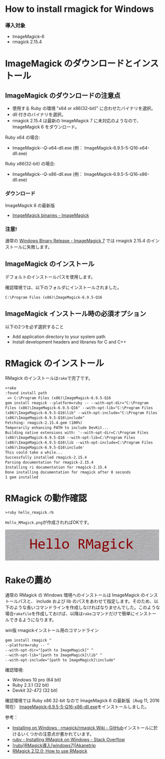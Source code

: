 # How to install rmagick for Windows

### 導入対象

*   ImageMagick-6
*   rmagick 2.15.4

# ImageMagick のダウンロードとインストール

## ImageMagick のダウンロードの注意点

*   使用する Ruby の環境 "x64 or x86(32-bit)" に合わせたバイナリを選択。
*   dll 付きのバイナリを選択。
*   rmagick 2.15.4 は最新の ImageMagick 7 に未対応のようなので、ImageMagick 6 をダウンロード。

Ruby x64 の場合:
*   ImageMagick-*-Q*-x64-dll.exe (例： ImageMagick-6.9.5-5-Q16-x64-dll.exe)

Ruby x86(32-bit) の場合:
*   ImageMagick-*-Q*-x86-dll.exe (例： ImageMagick-6.9.5-5-Q16-x86-dll.exe)

### ダウンロード

ImageMagick 6 の最新版
*   [ImageMagick binaries - ImageMagick](http://www.imagemagick.org/download/binaries/)

### 注意!

通常の [Windows Binary Release - ImageMagick 7](http://www.imagemagick.org/script/binary-releases.php#windows) では rmagick 2.15.4 のインストールに失敗します。




## ImageMagick のインストール

デフォルトのインストールパスを使用します。

確認環境では、以下のフォルダにインストールされました。

``` console
C:\Program Files (x86)\ImageMagick-6.9.5-Q16
```

## ImageMagick インストール時の必須オプション

以下の2つを必ず選択すること

*   Add application directory to your system path
*   Install development headers and libraries for C and C++


# RMagick のインストール

RMagick のインストールは`rake`で完了です。

``` console
>rake
:found install path
 => C:\Program Files (x86)\ImageMagick-6.9.5-Q16
gem install rmagick --platform=ruby -- --with-opt-dir="C:\Program Files (x86)\ImageMagick-6.9.5-Q16" --with-opt-lib="C:\Program Files (x86)\ImageMagick-6.9.5-Q16\lib" --with-opt-include="C:\Program Files (x86)\ImageMagick-6.9.5-Q16\include"
Fetching: rmagick-2.15.4.gem (100%)
Temporarily enhancing PATH to include DevKit...
Building native extensions with: '--with-opt-dir=C:\Program Files (x86)\ImageMagick-6.9.5-Q16 --with-opt-lib=C:\Program Files (x86)\ImageMagick-6.9.5-Q16\lib --with-opt-include=C:\Program Files (x86)\ImageMagick-6.9.5-Q16\include'
This could take a while...
Successfully installed rmagick-2.15.4
Parsing documentation for rmagick-2.15.4
Installing ri documentation for rmagick-2.15.4
Done installing documentation for rmagick after 8 seconds
1 gem installed
```


# RMagick の動作確認

``` console
>ruby hello_rmagick.rb
```

`Hello_RMagick.png`が作成されればOKです。

![Hello_RMagick.png](./img/Hello_RMagick.png)

# Rakeの薦め

通常の RMagick の Windows 環境へのインストールは ImageMagick のインストールパスと、 include および lib のパスをあわせて指定します。そのため、以下のような長いコマンドラインを作成しなければなりませんでした。このような場合`rakefile`を作成しておけば、以降は`rake`コマンドだけで簡単にインストールできるようになります。

win版 rmagickインストール用のコマンドライン
``` console
gem install rmagick ^
--platform=ruby -- ^
--with-opt-dir="[path to ImageMagick]" ^
--with-opt-lib="[path to ImageMagick]\lib" ^
--with-opt-include="[path to ImageMagick]\include"
```

確認環境:

*   Windows 10 pro (64 bit)
*   Ruby 2.3.1 (32 bit)
*   Devkit 32-472 (32 bit)

確認環境では Ruby x86 32-bit なので ImageMagick 6 の最新版（Aug 11, 2016 現在） [ImageMagick-6.9.5-5-Q16-x86-dll.exe](http://www.imagemagick.org/download/binaries/ImageMagick-6.9.5-5-Q16-x86-dll.exe)をインストールしました。


参考：

* [Installing on Windows · rmagick/rmagick Wiki - GitHub](https://github.com/rmagick/rmagick/wiki/Installing-on-Windows)インストールに於けるいくつかの注意点が書かれています。
* [ruby - Installing RMagick on Windows - Stack Overflow](http://stackoverflow.com/questions/36242042/installing-rmagick-on-windows)
* [[ruby]RMagick導入[windows7]|Akanetrip](http://hatobane.github.io/uncategorized/rmagick-install/)
* [RMagick 2.12.0: How to use RMagick](https://rmagick.github.io/usage.html#annotation)
